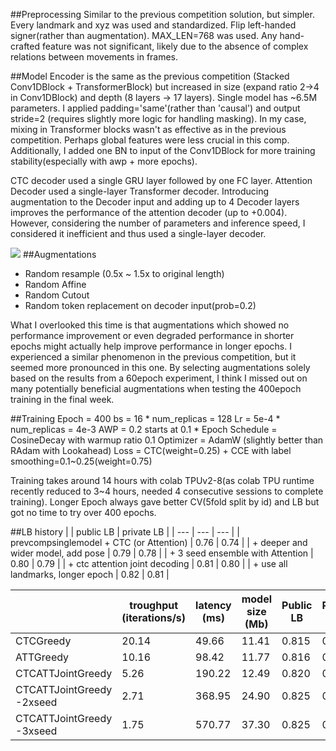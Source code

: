 
##Preprocessing
Similar to the previous competition solution, but simpler. Every landmark and xyz was used and standardized. Flip left-handed signer(rather than augmentation). MAX_LEN=768 was used. Any hand-crafted feature was not significant, likely due to the absence of complex relations between movements in frames.

##Model
Encoder is the same as the previous competition (Stacked Conv1DBlock + TransformerBlock) but increased in size (expand ratio 2->4 in Conv1DBlock) and depth (8 layers -> 17 layers). Single model has ~6.5M parameters. I applied padding='same'(rather than 'causal') and output stride=2 (requires slightly more logic for handling masking). In my case, mixing in Transformer blocks wasn't as effective as in the previous competition. Perhaps global features were less crucial in this comp. Additionally, I added one BN to input of the Conv1DBlock for more training stability(especially with awp + more epochs).

CTC decoder used a single GRU layer followed by one FC layer. Attention Decoder used a single-layer Transformer decoder. Introducing augmentation to the Decoder input and adding up to 4 Decoder layers improves the performance of the attention decoder (up to +0.004). However, considering the number of parameters and inference speed, I considered it inefficient and thus used a single-layer decoder.

![](https://www.googleapis.com/download/storage/v1/b/kaggle-forum-message-attachments/o/inbox%2F5003978%2F7d1f7aee69242af5e6aa5ef19c9460f6%2Fmodeldesign.drawio-2.svg?generation=1692993585923781&alt=media)
##Augmentations
* Random resample (0.5x ~ 1.5x to original length)
* Random Affine
* Random Cutout
* Random token replacement on decoder input(prob=0.2)

What I overlooked this time is that augmentations which showed no performance improvement or even degraded performance in shorter epochs might actually help improve performance in longer epochs. I experienced a similar phenomenon in the previous competition, but it seemed more pronounced in this one. By selecting augmentations solely based on the results from a 60epoch experiment, I think I missed out on many potentially beneficial augmentations when testing the 400epoch training in the final week.


##Training
Epoch = 400
bs = 16 * num_replicas = 128
Lr = 5e-4 * num_replicas = 4e-3
AWP = 0.2 starts at 0.1 * Epoch
Schedule = CosineDecay with warmup ratio 0.1
Optimizer = AdamW (slightly better than RAdam with Lookahead)
Loss = CTC(weight=0.25) + CCE with label smoothing=0.1~0.25(weight=0.75)

Training takes around 14 hours with colab TPUv2-8(as colab TPU runtime recently reduced to 3~4 hours, needed 4 consecutive sessions to complete training).
Longer Epoch always gave better CV(5fold split by id) and LB but got no time to try over 400 epochs.

##LB history
|  | public LB | private LB | 
| --- | --- | --- |
| prevcompsinglemodel + CTC (or Attention) | 0.76 | 0.74 |
| + deeper and wider model, add pose | 0.79 | 0.78 |
| + 3 seed ensemble with Attention | 0.80 | 0.79 |
| + ctc attention joint decoding | 0.81 | 0.80 | 
| + use all landmarks, longer epoch | 0.82 | 0.81 |



| | troughput (iterations/s) | latency (ms) | model size (Mb)| Public LB | Private LB |
| --- | --- | --- | --- | --- | --- |
| CTCGreedy | 20.14 | 49.66 | 11.41 | 0.815 | 0.807 |
| ATTGreedy | 10.16 | 98.42 | 11.77 | 0.816 | 0.808 |
| CTCATTJointGreedy | 5.26 | 190.22 | 12.49 | 0.820 | 0.812 |
| CTCATTJointGreedy -2xseed | 2.71 | 368.95 | 24.90 | 0.825 | 0.817 |
| CTCATTJointGreedy -3xseed | 1.75 | 570.77 | 37.30 | 0.825 | 0.819 |

